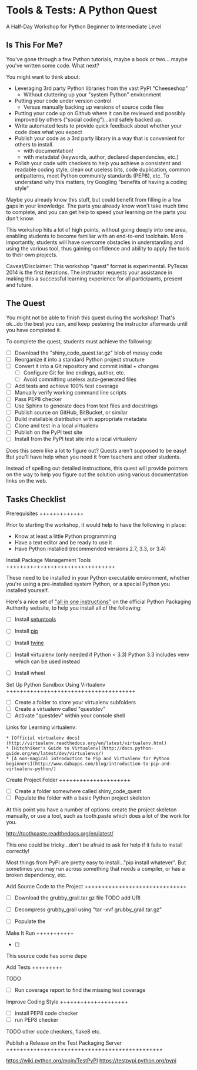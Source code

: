 Tools & Tests: A Python Quest
=============================

A Half-Day Workshop for Python Beginner to Intermediate Level


Is This For Me?
---------------

You've gone through a few Python tutorials, maybe a book or two...
maybe you've written some code. What next?

You might want to think about:

* Leveraging 3rd party Python libraries from the vast PyPI "Cheeseshop"
    - Without cluttering up your "system Python" environment
* Putting your code under version control
    - Versus manually backing up versions of source code files
* Putting your code up on Github where it can be reviewed and possibly
  improved by others ("social coding")...and safely backed up.
* Write automated tests to provide quick feedback about whether
  your code does what you expect
* Publish your code as a 3rd party library in a way that is convenient
  for others to install.
    - with documentation!
    - with metadata! (keywords, author, declared dependencies, etc.)
* Polish your code with checkers to help you achieve a consistent
  and readable coding style, clean out useless bits, code duplication, common
  antipatterns, meet Python community standards (PEP8), etc.  To understand why
  this matters, try Googling "benefits of having a coding style"

Maybe you already know this stuff, but could benefit from filling in a few gaps
in your knowledge. The parts you already know won't take much time to
complete, and you can get help to speed your learning on the parts you don't know.

This workshop hits a lot of high points, without going deeply into one area,
enabling students to become familiar with an end-to-end toolchain. More
importantly, students will have overcome obstacles in understanding and
using the various tool, thus gaining confidence and ability to apply the
tools to their own projects.

Caveat/Disclaimer: This workshop "quest" format is experimental.
                   PyTexas 2014 is the first iterations. The instructor
                   requests your assistance in making this a successful
                   learning experience for all participants, present
                   and future.


The Quest
---------


You might not be able to finish this quest during the workshop!
That's ok...do the best you can, and keep pestering the instructor
afterwards until you have completed it.


To complete the quest, students must achieve the following:


- [ ] Download the "shiny_code_quest.tar.gz" blob of messy code
- [ ] Reorganize it into a standard Python project structure
- [ ] Convert it into a Git repository and commit initial + changes
    - [ ] Configure Git for line endings, author, etc.
    - [ ] Avoid committing useless auto-generated files
- [ ] Add tests and achieve 100% test coverage
- [ ] Manually verify working command line scripts
- [ ] Pass PEP8 checker
- [ ] Use Sphinx to generate docs from text files and docstrings
- [ ] Publish source on GitHub, BitBucket, or similar
- [ ] Build installable distribution with appropriate metadata
- [ ] Clone and test in a local virtualenv
- [ ] Publish on the PyPI test site
- [ ] Install from the PyPI test site into a local virtualenv

Does this seem like a lot to figure out? Quests aren't supposed to be easy! But
you'll have help when you need it from teachers and other students.

Instead of spelling out detailed instructions, this quest will provide pointers
on the way to help you figure out the solution using various documentation
links on the web.



Tasks Checklist
---------------

Prerequisites
+++++++++++++

Prior to starting the workshop, it would help to have the following
in place:

* Know at least a little Python programming
* Have a text editor and be ready to use it
* Have Python installed (recommended versions 2.7, 3.3, or 3.4)


Install Package Management Tools
++++++++++++++++++++++++++++++++

These need to be installed in your Python executable environment,
whether you're using a pre-installed system Python, or a special
Python you installed yourself.

Here's a nice set of ["all in one instructions"](https://packaging.python.org/en/latest/tutorial.html#installing-the-tools) on the official Python Packaging Authority website, to help you install all of the following:

- [ ] Install [setuptools](https://packaging.python.org/en/latest/projects.html#setuptools)
- [ ] Install [pip](http://pip.readthedocs.org/en/latest/installing.html)
- [ ] Install [twine](https://packaging.python.org/en/latest/projects.html#twine)
- [ ] Install virtualenv (only needed if Python < 3.3)
      Python 3.3 includes venv which can be used instead
- [ ] Install wheel


Set Up Python Sandbox Using Virtualenv
++++++++++++++++++++++++++++++++++++++

- [ ] Create a folder to store your virtualenv subfolders 
- [ ] Create a virtualenv called "questdev"
- [ ] Activate "questdev" within your console shell

Links for Learning virtualenv:

    * [Official virtualenv docs](http://virtualenv.readthedocs.org/en/latest/virtualenv.html)
    * [Hitchhiker's Guide to Virtualenv](http://docs.python-guide.org/en/latest/dev/virtualenvs/) 
    * [A non-magical introduction to Pip and Virtualenv for Python beginners](http://www.dabapps.com/blog/introduction-to-pip-and-virtualenv-python/)


Create Project Folder
+++++++++++++++++++++

- [ ] Create a folder somewhere called shiny_code_quest
- [ ] Populate the folder with a basic Python project skeleton

At this point you have a number of options: create the project skeleton
manually, or use a tool, such as tooth.paste which does a lot of the work
for you.

http://toothpaste.readthedocs.org/en/latest/

This one could be tricky...don't be afraid to ask for help
if it fails to install correctly!

Most things from PyPI are pretty easy to install..."pip install whatever".
But sometimes you may run across something that needs a compiler, or has
a broken dependency, etc.


Add Source Code to the Project
++++++++++++++++++++++++++++++

- [ ] Download the grubby_grail.tar.gz file TODO add URI
- [ ] Decompress grubby_grail using "tar -xvf grubby_grail.tar.gz"
- [ ] Populate the 


Make It Run
+++++++++++

- [ ] 
This source code has some depe

Add Tests
+++++++++

TODO
- [ ] Run coverage report to find the missing test coverage



Improve Coding Style
++++++++++++++++++++

- [ ] install PEP8 code checker
- [ ] run PEP8 checker

TODO other code checkers, flake8 etc.


Publish a Release on the Test Packaging Server
++++++++++++++++++++++++++++++++++++++++++++++

https://wiki.python.org/moin/TestPyPI
https://testpypi.python.org/pypi

